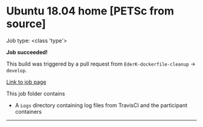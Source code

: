 # Ubuntu 18.04 home [PETSc from source]

Job type: <class 'type'>



**Job succeeded!**



This build was triggered by a pull request from `EderK-dockerfile-cleanup` → `develop`.



[Link to job page]({[job_link]})


This job folder contains
- A `Logs` directory containing log files from TravisCI and the participant containers


---

